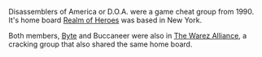 Disassemblers of America or D.O.A. were a game cheat group from 1990. It's home board [Realm of Heroes](https://demozoo.org/bbs/7719/) was based in New York.

Both members, [Byte](/p/byte) and Buccaneer were also in [The Warez Alliance](/g/the-warez-alliance), a cracking group that also shared the same home board.